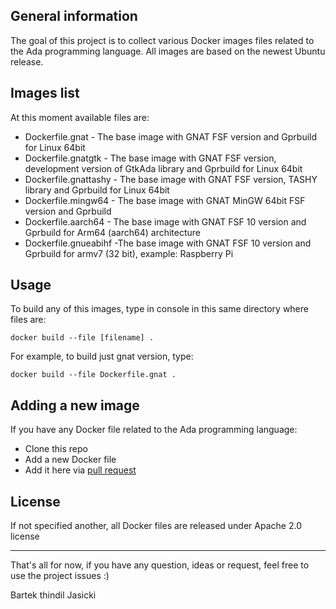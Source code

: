 ## General information

The goal of this project is to collect various Docker images files related to
the Ada programming language. All images are based on the newest Ubuntu
release.

## Images list

At this moment available files are:

* Dockerfile.gnat - The base image with GNAT FSF version and Gprbuild for
  Linux 64bit
* Dockerfile.gnatgtk - The base image with GNAT FSF version, development
  version of GtkAda library and Gprbuild for Linux 64bit
* Dockerfile.gnattashy - The base image with GNAT FSF version, TASHY library
  and Gprbuild for Linux 64bit
* Dockerfile.mingw64 - The base image with GNAT MinGW 64bit FSF version and
  Gprbuild
* Dockerfile.aarch64 - The base image with GNAT FSF 10 version and Gprbuild
  for Arm64 (aarch64) architecture
* Dockerfile.gnueabihf -The base image with GNAT FSF 10 version and Gprbuild
  for armv7 (32 bit), example: Raspberry Pi

## Usage

To build any of this images, type in console in this same directory where files
are:

`docker build --file [filename] .`

For example, to build just gnat version, type:


`docker build --file Dockerfile.gnat .`

## Adding a new image

If you have any Docker file related to the Ada programming language:

* Clone this repo
* Add a new Docker file
* Add it here via [pull request](https://github.com/thindil/dockerada/pulls)

## License

If not specified another, all Docker files are released under Apache 2.0
license

----

That's all for now, if you have any question, ideas or request, feel free to
use the project issues :)

Bartek thindil Jasicki

